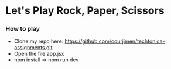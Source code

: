 # Let's Play Rock, Paper, Scissors
### How to play
- Clone my repo here: https://github.com/courjimen/techtonica-assignments.git
- Open the file app.jsx
- npm install => npm run dev
